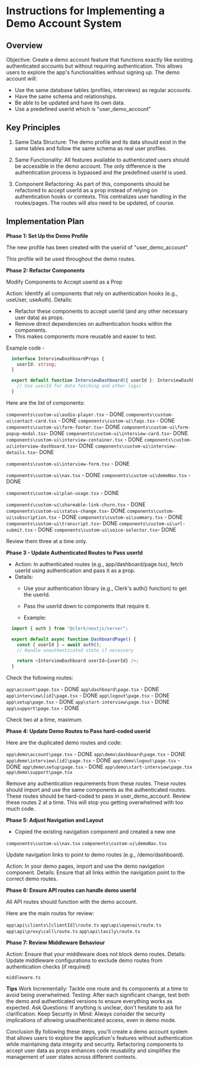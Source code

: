 # Instructions for Implementing a Demo Account System

## Overview

Objective: Create a demo account feature that functions exactly like existing authenticated accounts but without requiring authentication. This allows users to explore the app's functionalities without signing up.
The demo account will:

- Use the same database tables (profiles, interviews) as regular accounts.
- Have the same schema and relationships.
- Be able to be updated and have its own data.
- Use a predefined userId which is "user_demo_account"

## Key Principles

1. Same Data Structure: The demo profile and its data should exist in the same tables and follow the same schema as real user profiles.

2. Same Functionality: All features available to authenticated users should be accessible in the demo account. The only difference is the authentication process is bypassed and the predefined userId is used.

3. Component Refactoring: As part of this, components should be refactored to accept userId as a prop instead of relying on authentication hooks or contexts. This centralizes user handling in the routes/pages. The routes will also need to be updated, of course.

## Implementation Plan

**Phase 1: Set Up the Demo Profile**

The new profile has been created with the userid of "user_demo_account"

This profile will be used throughout the demo routes.


**Phase 2: Refactor Components**

Modify Components to Accept userId as a Prop

Action: Identify all components that rely on authentication hooks (e.g., useUser, useAuth).
Details:
  - Refactor these components to accept userId (and any other necessary user data) as props.
  - Remove direct dependencies on authentication hooks within the components.
  - This makes components more reusable and easier to test.

Example code -

```typescript
  interface InterviewDashboardProps {
    userId: string;
  }

  export default function InterviewDashboard({ userId }: InterviewDashboardProps) {
    // Use userId for data fetching and other logic
  }
```

Here are the list of components:

`components\custom-ui\audio-player.tsx` - DONE
`components\custom-ui\contact-card.tsx` - DONE
`components\custom-ui\faqs.tsx` - DONE
`components\custom-ui\form-footer.tsx`- DONE
`components\custom-ui\form-popup-modal.tsx`- DONE
`components\custom-ui\interview-card.tsx`- DONE
`components\custom-ui\interview-container.tsx` - DONE
`components\custom-ui\interview-dashboard.tsx`- DONE
`components\custom-ui\interview-details.tsx`- DONE

`components\custom-ui\interview-form.tsx` - DONE

`components\custom-ui\nav.tsx` - DONE
`components\custom-ui\demoNav.tsx` - DONE

`components\custom-ui\plan-usage.tsx` - DONE

`components\custom-ui\shareable-link-churn.tsx` - DONE
`components\custom-ui\status-change.tsx`- DONE
`components\custom-ui\subscription.tsx` - DONE
`components\custom-ui\summary.tsx` - DONE
`components\custom-ui\transcript.tsx`- DONE
`components\custom-ui\url-submit.tsx` - DONE
`components\custom-ui\voice-selector.tsx`- DONE

Review them three at a time only.


**Phase 3 - Update Authenticated Routes to Pass userId**

- Action: In authenticated routes (e.g., app/dashboard/page.tsx), fetch userId using authentication and pass it as a prop.
- Details:
  - Use your authentication library (e.g., Clerk's auth() function) to get the userId.
  - Pass the userId down to components that require it.

  - Example:

```typescript
  import { auth } from "@clerk/nextjs/server";

  export default async function DashboardPage() {
    const { userId } = await auth();
    // Handle unauthenticated state if necessary

    return <InterviewDashboard userId={userId} />;
  }
```

Check the following routes:

`app\account\page.tsx` - DONE
`app\dashboard\page.tsx` - DONE
`app\interview\[id]\page.tsx` - DONE
`app\logout\page.tsx` - DONE
`app\setup\page.tsx` - DONE
`app\start-interview\page.tsx` - DONE
`app\support\page.tsx` - DONE

Check two at a time, maximum.


**Phase 4: Update Demo Routes to Pass hard-coded userid**

Here are the duplicated demo routes and code:

`app\demo\account\page.tsx` - DONE
`app\demo\dashboard\page.tsx` - DONE
`app\demo\interview\[id]\page.tsx` - DONE
`app\demo\logout\page.tsx` - DONE
`app\demo\setup\page.tsx` - DONE
`app\demo\start-interview\page.tsx`
`app\demo\support\page.tsx`

Remove any authentication requirements from these routes.
These routes should import and use the same components as the authenticated routes.
These routes should be hard-coded to pass in user_demo_account.
Review these routes 2 at a time. This will stop you getting overwhelmed with too much code.


**Phase 5: Adjust Navigation and Layout**

- Copied the existing navigation component and created a new one

`components\custom-ui\nav.tsx`
`components\custom-ui\demoNav.tsx`

Update navigation links to point to demo routes (e.g., /demo/dashboard).

Action: In your demo pages, import and use the demo navigation component.
Details:
Ensure that all links within the navigation point to the correct demo routes.


**Phase 6: Ensure API routes can handle demo userId**

All API routes should function with the demo account. 

Here are the main routes for review:

`app\api\clients\[clientId]\route.ts`
`app\api\openai\route.ts`
`app\api\proxy\call\route.ts`
`app\api\tavily\route.ts`


**Phase 7: Review Middleware Behaviour**

Action: Ensure that your middleware does not block demo routes.
Details:
Update middleware configurations to exclude demo routes from authentication checks (if required)

`middleware.ts`



**Tips**
Work Incrementally: Tackle one route and its components at a time to avoid being overwhelmed.
Testing: After each significant change, test both the demo and authenticated versions to ensure everything works as expected.
Ask Questions: If anything is unclear, don't hesitate to ask for clarification.
Keep Security in Mind: Always consider the security implications of allowing unauthenticated access, even in demo mode.

Conclusion
By following these steps, you'll create a demo account system that allows users to explore the application's features without authentication while maintaining data integrity and security. Refactoring components to accept user data as props enhances code reusability and simplifies the management of user states across different contexts.